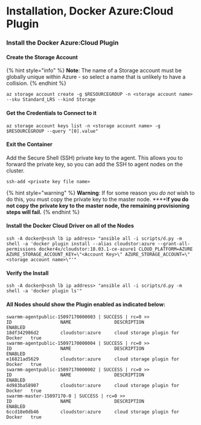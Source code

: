 # Installation,  Docker Azure:Cloud Plugin

### Install the Docker Azure:Cloud Plugin

#### Create the Storage Account

{% hint style="info" %}
**Note**:  The name of a Storage account must be globally unique within Azure - so select a name that is unlikely to have a collision.
{% endhint %}

```text
az storage account create -g $RESOURCEGROUP -n <storage account name> --sku Standard_LRS --kind Storage
```

#### Get the Credentials to Connect to it

```text
az storage account keys list -n <storage account name> -g $RESOURCEGROUP --query "[0].value"
```

#### Exit the Container 

Add the Secure Shell \(SSH\) private key to the agent.  This allows you to forward the private key, so you can add the SSH to agent nodes on the cluster.

```text
ssh-add <private key file name>
```

{% hint style="warning" %}
**Warning**:  If for some reason you _do not_ wish to do this, you must copy the private key to the master node.  ****I**f you do not copy the private key to the master node, the remaining provisioning steps will fail.**
{% endhint %}

#### Install the Docker Cloud Driver on all of the Nodes

```text
ssh -A docker@<ssh lb ip address> "ansible all -i scripts/d.py -m shell -a 'docker plugin install --alias cloudstor:azure --grant-all-permissions docker4x/cloudstor:18.03.1-ce-azure1 CLOUD_PLATFORM=AZURE AZURE_STORAGE_ACCOUNT_KEY=\"<Account Key>\" AZURE_STORAGE_ACCOUNT=\"<storage account name>\"'"
```

#### Verify the Install

```text
ssh -A docker@<ssh lb ip address> "ansible all -i scripts/d.py -m shell -a 'docker plugin ls'"
```

#### All Nodes should show the Plugin enabled as indicated below:

```text
swarmm-agentpublic-15097170000003 | SUCCESS | rc=0 >>
ID                  NAME                DESCRIPTION                       ENABLED
18df342986d2        cloudstor:azure     cloud storage plugin for Docker   true
swarmm-agentpublic-15097170000004 | SUCCESS | rc=0 >>
ID                  NAME                DESCRIPTION                       ENABLED
e16821ad5629        cloudstor:azure     cloud storage plugin for Docker   true
swarmm-agentpublic-15097170000002 | SUCCESS | rc=0 >>
ID                  NAME                DESCRIPTION                       ENABLED
4d983ba58907        cloudstor:azure     cloud storage plugin for Docker   true
swarmm-master-15097170-0 | SUCCESS | rc=0 >>
ID                  NAME                DESCRIPTION                       ENABLED
6ccd18e0db46        cloudstor:azure     cloud storage plugin for Docker   true
```

